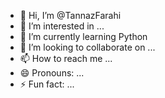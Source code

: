 - 👋 Hi, I’m @TannazFarahi
- 👀 I’m interested in ...
- 🌱 I’m currently learning Python
- 💞️ I’m looking to collaborate on ...
- 📫 How to reach me ...
- 😄 Pronouns: ...
- ⚡ Fun fact: ...

<!---
TannazFarahi/TannazFarahi is a ✨ special ✨ repository because its `README.md` (this file) appears on your GitHub profile.
You can click the Preview link to take a look at your changes.
--->
